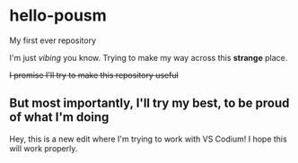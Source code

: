 # hello-pousm
My first ever repository

I'm just *vibing* you know.
Trying to make my way across this **strange** place.

~~I promise I'll try to make this repository useful~~
## But most importantly, I'll try my best, to be proud of what I'm doing

Hey, this is a new edit where I'm trying to work with VS Codium! I hope this will work properly.